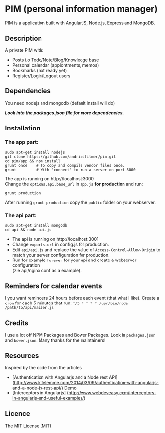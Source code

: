 # PIM (personal information manager)

PIM is a application built with AngularJS, Node.js, Express and MongoDB.

## Description

A private PIM with:

* Posts i.o Todo/Note/Blog/Knowledge base
* Personal calendar (appiontments, memos)
* Bookmarks (not ready yet)
* Register/Login/Logout users

## Dependencies

You need nodejs and mongodb (default install will do)

***Look into the packages.json file for more dependencies.***

## Installation

### The app part:

    sudo apt-get install nodejs
    git clone https://github.com/andriesfilmer/pim.git
    cd pim/app && npm install
    grunt once    # To copy and compile vendor files once.
    grunt         # With 'connect' to run a server on port 3000

The app is running on http://localhost:3000  
Change the `options.api.base_url` in `app.js` **for production** and run: 

    grunt production

After running `grunt production` copy the `public` folder on your webserver.

### The api part:

    sudo apt-get install mongodb
    cd api && node api.js

- The api is running on http://localhost:3001
- Change `exports.url` in config.js for production.
- Edit `api/api.js` and replace the value of `Access-Control-Allow-Origin` to match your server configuration for production.
- Run for example `forever` for your api and create a webserver configuration  
  (zie api/nginx.conf as a example).

## Reminders for calendar events

I you want reminders 24 hours before each event (that what I like).
Create a `cron` for each 5 minutes that run: `*/5 * * * * /usr/bin/node /path/to/api/mailer.js`

## Credits

I use a lot off NPM Packages and Bower Packages. Look in `packages.json` and `bower.json`.
Many thanks for the maintainers!

## Resources

Inspired by the code from the articles:

* [Authentication with Angularjs and a Node rest API] (http://www.kdelemme.com/2014/03/09/authentication-with-angularjs-and-a-node-js-rest-api/) 
  [Demo]( http://projects.kdelemme.com/blog/app/#/)
* [Interceptors in Angularjs] (http://www.webdeveasy.com/interceptors-in-angularjs-and-useful-examples/)

## Licence

The MIT License (MIT)


